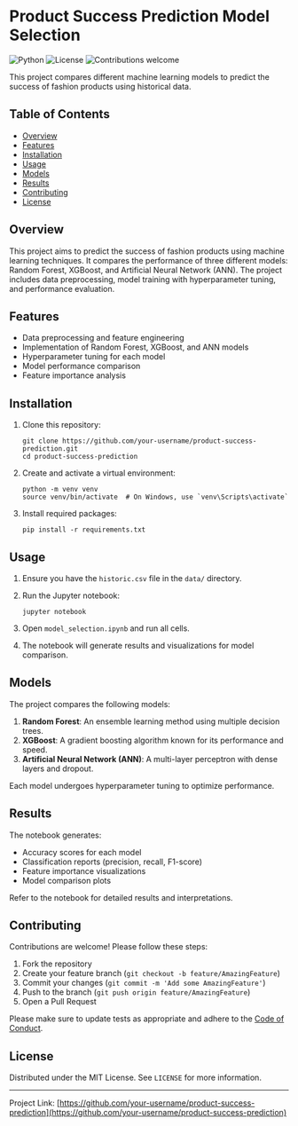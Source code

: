 # Product Success Prediction Model Selection

![Python](https://img.shields.io/badge/Python-3.7%2B-blue)
![License](https://img.shields.io/badge/license-MIT-green)
![Contributions welcome](https://img.shields.io/badge/contributions-welcome-orange.svg)

This project compares different machine learning models to predict the success of fashion products using historical data.

## Table of Contents

- [Overview](#overview)
- [Features](#features)
- [Installation](#installation)
- [Usage](#usage)
- [Models](#models)
- [Results](#results)
- [Contributing](#contributing)
- [License](#license)

## Overview

This project aims to predict the success of fashion products using machine learning techniques. It compares the performance of three different models: Random Forest, XGBoost, and Artificial Neural Network (ANN). The project includes data preprocessing, model training with hyperparameter tuning, and performance evaluation.

## Features

- Data preprocessing and feature engineering
- Implementation of Random Forest, XGBoost, and ANN models
- Hyperparameter tuning for each model
- Model performance comparison
- Feature importance analysis

## Installation

1. Clone this repository:
   ```
   git clone https://github.com/your-username/product-success-prediction.git
   cd product-success-prediction
   ```

2. Create and activate a virtual environment:
   ```
   python -m venv venv
   source venv/bin/activate  # On Windows, use `venv\Scripts\activate`
   ```

3. Install required packages:
   ```
   pip install -r requirements.txt
   ```

## Usage

1. Ensure you have the `historic.csv` file in the `data/` directory.

2. Run the Jupyter notebook:
   ```
   jupyter notebook
   ```

3. Open `model_selection.ipynb` and run all cells.

4. The notebook will generate results and visualizations for model comparison.

## Models

The project compares the following models:

1. **Random Forest**: An ensemble learning method using multiple decision trees.
2. **XGBoost**: A gradient boosting algorithm known for its performance and speed.
3. **Artificial Neural Network (ANN)**: A multi-layer perceptron with dense layers and dropout.

Each model undergoes hyperparameter tuning to optimize performance.

## Results

The notebook generates:

- Accuracy scores for each model
- Classification reports (precision, recall, F1-score)
- Feature importance visualizations
- Model comparison plots

Refer to the notebook for detailed results and interpretations.

## Contributing

Contributions are welcome! Please follow these steps:

1. Fork the repository
2. Create your feature branch (`git checkout -b feature/AmazingFeature`)
3. Commit your changes (`git commit -m 'Add some AmazingFeature'`)
4. Push to the branch (`git push origin feature/AmazingFeature`)
5. Open a Pull Request

Please make sure to update tests as appropriate and adhere to the [Code of Conduct](CODE_OF_CONDUCT.md).

## License

Distributed under the MIT License. See `LICENSE` for more information.

---

Project Link: [https://github.com/your-username/product-success-prediction](https://github.com/your-username/product-success-prediction)
